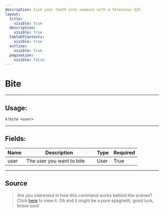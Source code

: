 ```yaml
---
description: Sink your teeth into someone with a ferocious GIF.
layout:
  title:
    visible: true
  description:
    visible: true
  tableOfContents:
    visible: true
  outline:
    visible: true
  pagination:
    visible: false
---
```


# Bite

***

## Usage:

```
k!bite <user>
```

***

## Fields:

<table><thead><tr><th>Name</th><th width="215">Description</th><th>Type</th><th>Required</th></tr></thead><tbody><tr><td>user</td><td>The user you want to bite</td><td>User</td><td>True</td></tr></tbody></table>

***

## Source

> Are you interested in how this command works behind the scenes? Click [here](https://github.com/Kiko-Labs/Kiko-San/blob/stable/src/Prefix%20Commands/Roleplay/bite.js) to view it. Oh and it might be a pure spaghetti, good luck, brave soul!
